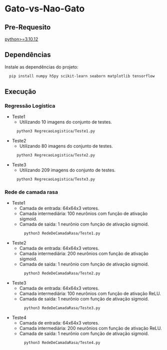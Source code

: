 # Gato-vs-Nao-Gato
## Pre-Requesito
[python>=3.10.12](https://www.python.org/downloads/)

## Dependências
Instale as dependências do projeto:
```bash
  pip install numpy h5py scikit-learn seaborn matplotlib tensorflow
```


## Execução

### Regressão Logística
- Teste1
  - Utilizando 10 imagens do conjunto de testes.
  ```bash
    python3 RegrecaoLogistica/Teste1.py
  ```
- Teste2
  - Utilizando 80 imagens do conjunto de testes.
  ```bash
    python3 RegrecaoLogistica/Teste2.py
  ```
- Teste3
  - Utilizando 209 imagens do conjunto de testes.
  ```bash
    python3 RegrecaoLogistica/Teste3.py
  ```

### Rede de camada rasa

- Teste1
  - Camada de entrada: 64x64x3 vetores.
  - Camada intermediária: 100 neurônios com função de ativação sigmoid.
  - Camada de saída: 1 neurônio com função de ativação sigmoid.
    ```bash
      python3 RedeDeCamadaRasa/Teste1.py
    ```
- Teste2
  - Camada de entrada: 64x64x3 vetores.
  - Camada intermediária: 200 neurônios com função de ativação sigmoid.
  - Camada de saída: 1 neurônio com função de ativação sigmoid.
    ```bash
      python3 RedeDeCamadaRasa/Teste2.py
    ```
- Teste3
  - Camada de entrada: 64x64x3 vetores.
  - Camada intermediária: 100 neurônios com função de ativação ReLU.
  - Camada de saída: 1 neurônio com função de ativação sigmoid.
    ```bash
      python3 RedeDeCamadaRasa/Teste3.py
    ```
- Teste4
  - Camada de entrada: 64x64x3 vetores.
  - Camada intermediária: 200 neurônios com função de ativação ReLU.
  - Camada de saída: 1 neurônio com função de ativação sigmoid.
    ```bash
      python3 RedeDeCamadaRasa/Teste4.py
    ```
